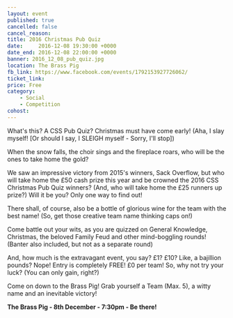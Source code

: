 ```yaml
---
layout: event
published: true
cancelled: false
cancel_reason:
title: 2016 Christmas Pub Quiz
date:     2016-12-08 19:30:00 +0000
date_end: 2016-12-08 22:00:00 +0000
banner: 2016_12_08_pub_quiz.jpg
location: The Brass Pig
fb_link: https://www.facebook.com/events/1792153927726062/
ticket_link:
price: Free
category:
    - Social
    - Competition
cohost:
---
```


What's this? A CSS Pub Quiz? Christmas must have come early! (Aha, I slay myself! [Or should I say, I SLEIGH myself - Sorry, I'll stop])

When the snow falls, the choir sings and the fireplace roars, who will be the ones to take home the gold?

We saw an impressive victory from 2015's winners, Sack Overflow, but who will take home the £50 cash prize this year and be crowned the 2016 CSS Christmas Pub Quiz winners? (And, who will take home the £25 runners up prize?) Will it be you? Only one way to find out!

There shall, of course, also be a bottle of glorious wine for the team with the best name! (So, get those creative team name thinking caps on!)

Come battle out your wits, as you are quizzed on General Knowledge, Christmas, the beloved Family Feud and other mind-boggling rounds! (Banter also included, but not as a separate round)

And, how much is the extravagant event, you say? £1? £10? Like, a bajillion pounds? Nope! Entry is completely FREE! £0 per team! So, why not try your luck? (You can only gain, right?)

Come on down to the Brass Pig! Grab yourself a Team (Max. 5), a witty name and an inevitable victory!

**The Brass Pig - 8th December - 7:30pm - Be there!**

